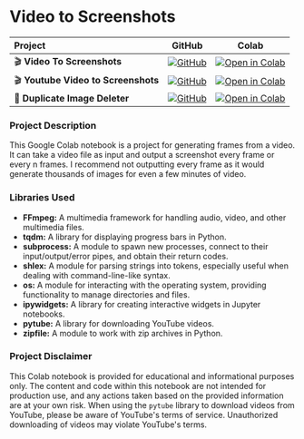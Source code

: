 # Video to Screenshots

| Project |GitHub| Colab |
|:--|:-:|:-:|
| 🎬 **Video To Screenshots** | [![GitHub](https://img.shields.io/badge/GitHub-Visit-brightgreen.svg)](https://github.com/citronlegacy/Video-to-Screenshots/blob/main/Video-to-Screenshots.ipynb) | [![Open in Colab](https://colab.research.google.com/assets/colab-badge.svg)](https://colab.research.google.com/github/citronlegacy/Video-to-Screenshots/blob/main/Video-to-Screenshots.ipynb) |
| 🎬 **Youtube Video to Screenshots** | [![GitHub](https://img.shields.io/badge/GitHub-Visit-brightgreen.svg)](https://github.com/citronlegacy/Video-to-Screenshots/blob/main/Youtube-Video-to-Screenshots.ipynb) | [![Open in Colab](https://colab.research.google.com/assets/colab-badge.svg)](https://colab.research.google.com/github/citronlegacy/Video-to-Screenshots/blob/main/Youtube-Video-to-Screenshots.ipynb) |
| 🔄 **Duplicate Image Deleter** | [![GitHub](https://img.shields.io/badge/GitHub-Visit-brightgreen.svg)](https://github.com/citronlegacy/Video-to-Screenshots/blob/main/Duplicate_Image_Deleter.ipynb) | [![Open in Colab](https://colab.research.google.com/assets/colab-badge.svg)](https://colab.research.google.com/github/citronlegacy/Video-to-Screenshots/blob/main/Duplicate_Image_Deleter.ipynb) |


### Project Description

This Google Colab notebook is a project for generating frames from a video. It can take a video file as input and output a screenshot every frame or every n frames.
I recommend not outputting every frame as it would generate thousands of images for even a few minutes of video.

### Libraries Used

- **FFmpeg:** A multimedia framework for handling audio, video, and other multimedia files.
- **tqdm:** A library for displaying progress bars in Python.
- **subprocess:** A module to spawn new processes, connect to their input/output/error pipes, and obtain their return codes.
- **shlex:** A module for parsing strings into tokens, especially useful when dealing with command-line-like syntax.
- **os:** A module for interacting with the operating system, providing functionality to manage directories and files.
- **ipywidgets:** A library for creating interactive widgets in Jupyter notebooks.
- **pytube:** A library for downloading YouTube videos.
- **zipfile:** A module to work with zip archives in Python.


### Project Disclaimer

This Colab notebook is provided for educational and informational purposes only. The content and code within this notebook are not intended for production use, and any actions taken based on the provided information are at your own risk.
When using the `pytube` library to download videos from YouTube, please be aware of YouTube's terms of service. Unauthorized downloading of videos may violate YouTube's terms.
